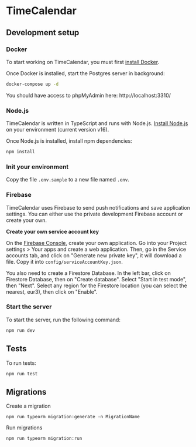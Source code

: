 # TimeCalendar

## Development setup

### Docker

To start working on TimeCalendar, you must first [install Docker](https://docs.docker.com/get-docker/).

Once Docker is installed, start the Postgres server in background:

```bash
docker-compose up -d
```

You should have access to phpMyAdmin here: http://localhost:3310/

### Node.js

TimeCalendar is written in TypeScript and runs with Node.js. [Install Node.js](https://nodejs.org/en/) on your environment (current version v16).

Once Node.js is installed, install npm dependencies:

```bash
npm install
```

### Init your environment

Copy the file `.env.sample` to a new file named `.env`.

### Firebase

TimeCalendar uses Firebase to send push notifications and save application settings. You can either use the private development Firebase account or create your own.

**Create your own service account key**

On the [Firebase Console](https://console.firebase.google.com/), create your own application. Go into your Project settings > Your apps and create a web application. Then, go in the Service accounts tab, and click on "Generate new private key", it will download a file. Copy it into `config/serviceAccountKey.json`.

You also need to create a Firestore Database. In the left bar, click on Firestore Database, then on "Create database". Select "Start in test mode", then "Next". Select any region for the Firestore location (you can select the nearest, eur3), then click on "Enable".

### Start the server

To start the server, run the following command:

```bash
npm run dev
```

## Tests

To run tests:

```bash
npm run test
```

## Migrations

Create a migration

```
npm run typeorm migration:generate -n MigrationName
```

Run migrations


```
npm run typeorm migration:run
```
